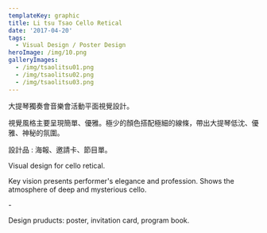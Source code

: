 ```yaml
---
templateKey: graphic
title: Li tsu Tsao Cello Retical
date: '2017-04-20'
tags:
  - Visual Design / Poster Design
heroImage: /img/10.png
galleryImages:
  - /img/tsaolitsu01.png
  - /img/tsaolitsu02.png
  - /img/tsaolitsu03.png
---
```

大提琴獨奏會音樂會活動平面視覺設計。

視覺風格主要呈現簡單、優雅。極少的顏色搭配極細的線條，帶出大提琴低沈、優雅、神秘的氛圍。

設計品 : 海報、邀請卡、節目單。 

Visual design for cello retical.

Key vision presents performer's elegance and profession. Shows the atmosphere of deep and mysterious cello.

\-

Design pruducts: poster, invitation card, program book.
